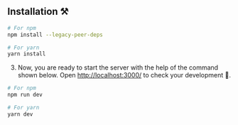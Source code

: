 ## Installation ⚒️

```bash
# For npm
npm install --legacy-peer-deps

# For yarn
yarn install
```

3. Now, you are ready to start the server with the help of the command shown below. Open [http://localhost:3000/](http://localhost:3000/) to check your development 🚀.

```bash
# For npm
npm run dev

# For yarn
yarn dev
```
